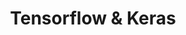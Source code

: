---
layout: tag-blog
title: Tensorflow & Keras
slug: tensorflow-and-keras
category: deep-learning
menu: false
order: 1
---